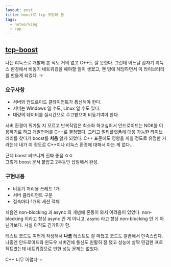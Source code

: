 ```yaml
---
layout: post
title: boost로 tcp 코딩해 봄 
tags:
  - networking
  - cpp
---
```


## [tcp-boost](https://github.com/salguanz/tcp-boost)

나는 리눅스로 개발해 본 적도 거의 없고 C++도 잘 못한다. 그런데 어느날 갑자기 리눅스 환경에서 비동기 네트워킹을 해야할 일이 생겼고, 맨 땅에 헤딩하면서 이 라이브러리를 만들게 되었다. ㅜ  

### 요구사항
- 서버와 안드로이드 클라이언트가 통신해야 한다.
- 서버는 Windows 일 수도, Linux 일 수도 있다.
- 대량의 데이터를 실시간으로 주고받으며 비동기여야 한다.

서버 환경이 뭐가될 지 모르고 반복작업은 최소화 하고싶어서 안드로이드는 NDK를 이용하기로 하고 개발언어를 C++로 결정했다. 그리고 멀티플랫폼에 대응 가능한 라이브러리를 찾다가 boost를 **처음** 알게 되었다. C++ 표준에도 영향을 끼칠 정도로 유명한 거라는데 내가 이 정도로 C++이나 리눅스 환경에 대해서 아는 게 없다...  

근데 boost 써보니까 진짜 좋음 ㅇㅇ  
그렇게 boost 문서 붙잡고 2주동안 삽질해서 완성.  

### 구현내용
- 비동기 처리용 쓰레드 1개
- 서버 클라이언트 구분
- 접속마다 1개의 세션 객체

처음엔 non-blocking 과 async 의 개념에 혼동이 와서 어려움이 있었다. non-blocking 이라고 항상 async 인 게 아니고, async 라고 항상 non-blocking 인 게 아닌가보다. 사실 아직도 긴가민가 함.  

테스트 코드도 여러개 작성해서 **나름** 테스트도 잘 마쳤고 코드도 깔끔해서 만족스럽다. 나중엔 안드로이드와 윈도우 서버간에 통신도 원활히 잘 됐고 성능에 살짝 민감한 프로젝트였는데 네트워킹으로 인한 성능 문제는 없었다.  

C++ 너무 어렵다 ㅜ
